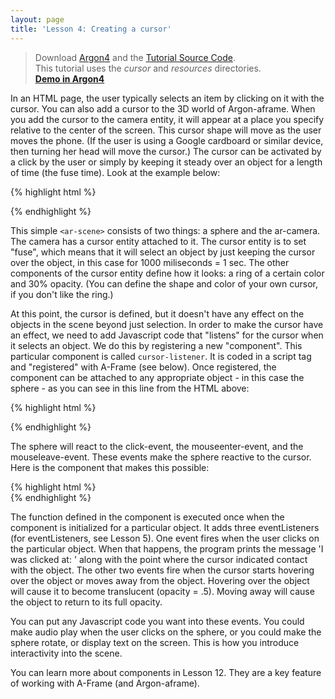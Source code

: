 ```yaml
---
layout: page
title: 'Lesson 4: Creating a cursor'
---
```

> Download [Argon4](http://argonjs.io/argon-app) and the [Tutorial Source Code](https://github.com/argonjs/design-aids/tree/gh-pages/code). <br> This tutorial uses the *cursor* and *resources* directories.<br> **[Demo in Argon4](https://rawgit.com/argonjs/design-tools/gh-pages/code/component/index.html)**


In an HTML page, the user typically selects an item by clicking on it with the cursor. You can also add a cursor to the 3D world of Argon-aframe. When you add the cursor to the camera entity, it will appear at a place you specify relative to the center of the screen. This cursor shape will move as the user moves the phone. (If the user is using a Google cardboard or similar device, then turning her head will move the cursor.) The cursor can be activated by a click by the user or simply by keeping it steady over an object for a length of time (the fuse time). Look at the example below:

{% highlight html %}
	<body>
    <ar-scene>
      <a-entity id="helloworld" position="0 -1 -8">
        <a-sphere position="0 1.25 -1" cursor-listener radius="1.25" color="#EF2D5E" ></a-sphere>
      </a-entity>
      <ar-camera>
        <a-entity id="myCursor" cursor="fuse:true; fuse-timeout: 1000"
                    position="0 0 -0.1"
                    geometry="primitive:ring; radiusInner: 0.001; radiusOuter: 0.0015"
                    material="color: #2E3A87; opacity:0.3;">          
        </a-entity>
      </ar-camera>
    </ar-scene>

 {% endhighlight %}   
 
This simple `<ar-scene>` consists of two things: a sphere and the ar-camera. The camera has a cursor entity attached to it. The cursor entity is to set "fuse", which means that it will select an object by just keeping the cursor over the object, in this case for 1000 miliseconds = 1 sec. The other components of the cursor entity define how it looks: a ring of a certain color and 30% opacity.  (You can define the shape and color of your own cursor, if you don't like the ring.)
 
At this point, the cursor is defined, but it doesn't have any effect on the objects in the scene beyond just selection. In order to make the cursor have an effect, we need to add Javascript code that "listens" for the cursor when it selects an object. We do this by registering a new "component". This particular component is called `cursor-listener`. It is coded in a script tag and "registered" with A-Frame (see below). Once registered, the component can be attached to any appropriate object - in this case the sphere - as you can see in this line from the HTML above:  

{% highlight html %}

<a-sphere position="0 1.25 -1" cursor-listener radius="1.25" color="#EF2D5E" ></a-sphere>

{% endhighlight %}

The sphere will react to the click-event, the mouseenter-event, and the mouseleave-event. These events make the sphere reactive to the cursor. Here is the component that makes this possible: 

{% highlight html %}   
    <script>
      AFRAME.registerComponent('cursor-listener', {
        init: function () {
          this.el.addEventListener('click', function (evt) {
            console.log('I was clicked at: ', evt.detail.intersection.point);
          });
          this.el.addEventListener('mouseenter', function (evt) {
            this.setAttribute('material', 'opacity', 0.5);
          });
          this.el.addEventListener('mouseleave', function (evt) {
            this.setAttribute('material', 'opacity', 1.0);
          });
        }
      });
	</script>
	</body>
{% endhighlight %}

The function defined in the component is executed once when the component is initialized for a particular object. It adds three eventListeners (for eventListeners, see Lesson 5). One event fires when the user clicks on the particular object. When that happens, the program prints the message 'I was clicked at: ' along with the point where the cursor indicated contact with the object. The other two events fire when the cursor starts hovering over the object or moves away from the object. Hovering over the object will cause it to become translucent (opacity = .5). Moving away will cause the object to return to its full opacity. 

You can put any Javascript code you want into these events. You could make audio play when the user clicks on the sphere, or you could make the sphere rotate, or display text on the screen. This is how you introduce interactivity into the scene. 

You can learn more about components in Lesson 12. They are a key feature of working with A-Frame (and Argon-aframe).
